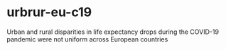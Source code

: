 # urbrur-eu-c19
Urban and rural disparities in life expectancy drops during the COVID-19 pandemic were not uniform across European countries 
